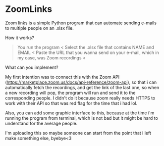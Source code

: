 # ZoomLinks

Zoom links is a simple Python program that can automate sending e-mails to multiple people on an .xlsx file. 

How it works?

> You run the program <
> Select the .xlsx file that contains NAME and EMAIL <
> Paste the URL that you wanna send on your e-mail, which in my case, was Zoom recordings <

What can you implement?

My first intention was to connect this with the Zoom API (https://marketplace.zoom.us/docs/api-reference/zoom-api), so that i can automatically fetch the recordings,
and get the link of the last one, so when a new recording will pop, the program will run and send it to the corresponding people. 
I didn't do it because zoom really needs HTTPS to work with their API so that was red flag for the time that i had lol. 

Also, you can add some graphic interface to this, because at the time i'm running the program from terminal, which is not bad but it might be hard to understand 
for the average people. 

I'm uploading this so maybe someone can start from the point that i left make something else, byebye<3
